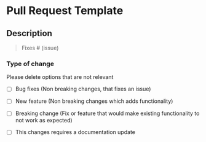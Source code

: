 # Pull Request Template

## Description

> Fixes # (issue)

### Type of change

Please delete options that are not relevant

* [ ] Bug fixes (Non breaking changes, that fixes an issue)
* [ ] New feature (Non breaking changes which adds functionality)
* [ ] Breaking change (Fix or feature that would make existing functionality to not work as expected)
* [ ] This changes requires a documentation update

 
